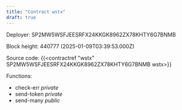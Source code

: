 ```yaml
---
title: "Contract wstx"
draft: true
---
```

Deployer: SP2MW5WSFJEESRFX24KKGK8962ZX78KHTY6G7BNMB


 



Block height: 440777 (2025-01-09T03:39:53.000Z)

Source code: {{<contractref "wstx" SP2MW5WSFJEESRFX24KKGK8962ZX78KHTY6G7BNMB wstx>}}

Functions:

* check-err _private_
* send-token _private_
* send-many _public_
